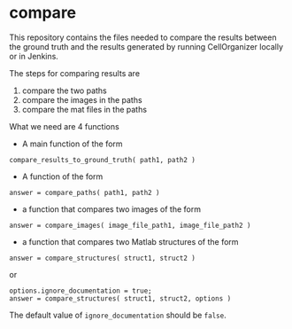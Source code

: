 # compare

This repository contains the files needed to compare the results between the ground truth and the results generated by running CellOrganizer locally or in Jenkins.

The steps for comparing results are

1. compare the two paths
2. compare the images in the paths
3. compare the mat files in the paths

What we need are 4 functions

* A main function of the form

```
compare_results_to_ground_truth( path1, path2 )
```

* A function of the form

```
answer = compare_paths( path1, path2 )
```

* a function that compares two images of the form

```
answer = compare_images( image_file_path1, image_file_path2 )
```

* a function that compares two Matlab structures of the form

```
answer = compare_structures( struct1, struct2 )
```

or

```
options.ignore_documentation = true;
answer = compare_structures( struct1, struct2, options )
```

The default value of `ignore_documentation` should be `false`.
